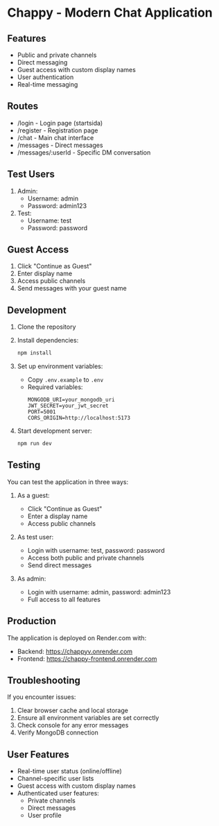# Chappy - Modern Chat Application

## Features
- Public and private channels
- Direct messaging
- Guest access with custom display names
- User authentication
- Real-time messaging

## Routes
- /login - Login page (startsida)
- /register - Registration page
- /chat - Main chat interface
- /messages - Direct messages
- /messages/:userId - Specific DM conversation

## Test Users
1. Admin:
   - Username: admin
   - Password: admin123
2. Test:
   - Username: test
   - Password: password

## Guest Access
1. Click "Continue as Guest"
2. Enter display name
3. Access public channels
4. Send messages with your guest name

## Development

1. Clone the repository
2. Install dependencies:
   ```bash
   npm install
   ```
3. Set up environment variables:
   - Copy `.env.example` to `.env`
   - Required variables:
     ```
     MONGODB_URI=your_mongodb_uri
     JWT_SECRET=your_jwt_secret
     PORT=5001
     CORS_ORIGIN=http://localhost:5173
     ```

4. Start development server:
   ```bash
   npm run dev
   ```

## Testing
You can test the application in three ways:

1. As a guest:
   - Click "Continue as Guest"
   - Enter a display name
   - Access public channels

2. As test user:
   - Login with username: test, password: password
   - Access both public and private channels
   - Send direct messages

3. As admin:
   - Login with username: admin, password: admin123
   - Full access to all features

## Production
The application is deployed on Render.com with:
- Backend: https://chappyv.onrender.com
- Frontend: https://chappy-frontend.onrender.com

## Troubleshooting
If you encounter issues:
1. Clear browser cache and local storage
2. Ensure all environment variables are set correctly
3. Check console for any error messages
4. Verify MongoDB connection

## User Features
- Real-time user status (online/offline)
- Channel-specific user lists
- Guest access with custom display names
- Authenticated user features:
  - Private channels
  - Direct messages
  - User profile